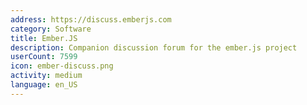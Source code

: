 ```yaml
---
address: https://discuss.emberjs.com
category: Software
title: Ember.JS
description: Companion discussion forum for the ember.js project
userCount: 7599
icon: ember-discuss.png
activity: medium
language: en_US
---
```

